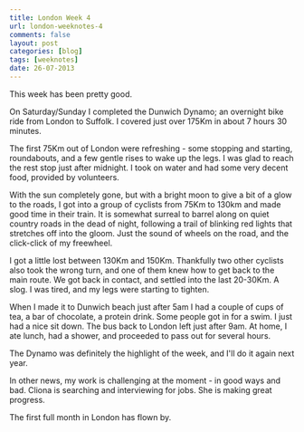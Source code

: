 ```yaml
---
title: London Week 4
url: london-weeknotes-4
comments: false
layout: post
categories: [blog]
tags: [weeknotes]
date: 26-07-2013
---
```

This week has been pretty good. 

On Saturday/Sunday I completed the Dunwich Dynamo; an overnight bike ride from London to Suffolk. I covered just over 175Km in about 7 hours 30 minutes. 

The first 75Km out of London were refreshing - some stopping and starting, roundabouts, and a few gentle rises to wake up the legs. I was glad to reach the rest stop just after midnight. I took on water and had some very decent food, provided by volunteers.

With the sun completely gone, but with a bright moon to give a bit of a glow to the roads, I got into a group of cyclists from 75Km to 130km and made good time in their train. It is somewhat surreal to barrel along on quiet country roads in the dead of night, following a trail of blinking red lights that stretches off into the gloom. Just the sound of wheels on the road, and the click-click of my freewheel.

I got a little lost between 130Km and 150Km. Thankfully two other cyclists also took the wrong turn, and one of them knew how to get back to the main route. We got back in contact, and settled into the last 20-30Km. A slog. I was tired, and my legs were starting to tighten.

When I made it to Dunwich beach just after 5am I had a couple of cups of tea, a bar of chocolate, a protein drink. Some people got in for a swim.  I just had a nice sit down. The bus back to London left just after 9am. At home, I ate lunch, had a shower, and proceeded to pass out for several hours. 

The Dynamo was definitely the highlight of the week, and I'll do it again next year. 

In other news, my work is challenging at the moment - in good ways and bad. Cliona is searching and interviewing for jobs. She is making great progress. 

The first full month in London has flown by. 




